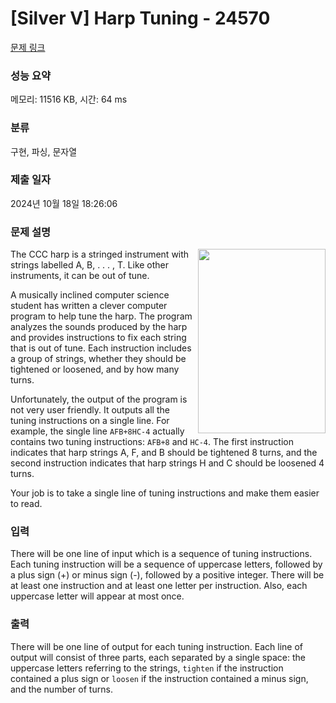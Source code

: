 # [Silver V] Harp Tuning - 24570 

[문제 링크](https://www.acmicpc.net/problem/24570) 

### 성능 요약

메모리: 11516 KB, 시간: 64 ms

### 분류

구현, 파싱, 문자열

### 제출 일자

2024년 10월 18일 18:26:06

### 문제 설명

<p><img alt="" src="https://upload.acmicpc.net/29a8a3f2-fe28-4b48-9c02-e67fd30ad4d5/-/preview/" style="width: 204px; height: 295px; float: right;">The CCC harp is a stringed instrument with strings labelled A, B, . . . , T. Like other instruments, it can be out of tune.</p>

<p>A musically inclined computer science student has written a clever computer program to help tune the harp. The program analyzes the sounds produced by the harp and provides instructions to fix each string that is out of tune. Each instruction includes a group of strings, whether they should be tightened or loosened, and by how many turns.</p>

<p>Unfortunately, the output of the program is not very user friendly. It outputs all the tuning instructions on a single line. For example, the single line <code>AFB+8HC-4</code> actually contains two tuning instructions: <code>AFB+8</code> and <code>HC-4</code>. The first instruction indicates that harp strings A, F, and B should be tightened 8 turns, and the second instruction indicates that harp strings H and C should be loosened 4 turns.</p>

<p>Your job is to take a single line of tuning instructions and make them easier to read.</p>

### 입력 

 <p>There will be one line of input which is a sequence of tuning instructions. Each tuning instruction will be a sequence of uppercase letters, followed by a plus sign (+) or minus sign (-), followed by a positive integer. There will be at least one instruction and at least one letter per instruction. Also, each uppercase letter will appear at most once.</p>

### 출력 

 <p>There will be one line of output for each tuning instruction. Each line of output will consist of three parts, each separated by a single space: the uppercase letters referring to the strings, <code>tighten</code> if the instruction contained a plus sign or <code>loosen</code> if the instruction contained a minus sign, and the number of turns.</p>

